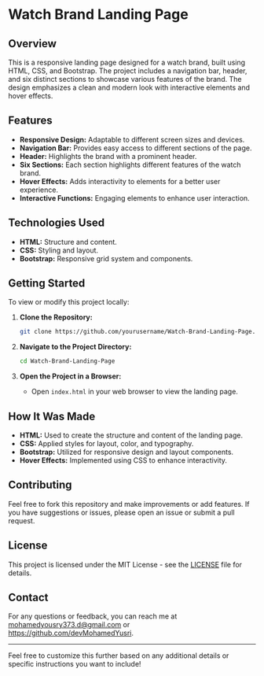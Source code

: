 # Watch Brand Landing Page

## Overview

This is a responsive landing page designed for a watch brand, built using HTML, CSS, and Bootstrap. The project includes a navigation bar, header, and six distinct sections to showcase various features of the brand. The design emphasizes a clean and modern look with interactive elements and hover effects.

## Features

- **Responsive Design:** Adaptable to different screen sizes and devices.
- **Navigation Bar:** Provides easy access to different sections of the page.
- **Header:** Highlights the brand with a prominent header.
- **Six Sections:** Each section highlights different features of the watch brand.
- **Hover Effects:** Adds interactivity to elements for a better user experience.
- **Interactive Functions:** Engaging elements to enhance user interaction.

## Technologies Used

- **HTML:** Structure and content.
- **CSS:** Styling and layout.
- **Bootstrap:** Responsive grid system and components.

## Getting Started

To view or modify this project locally:

1. **Clone the Repository:**
   ```bash
   git clone https://github.com/yourusername/Watch-Brand-Landing-Page.git
   ```

2. **Navigate to the Project Directory:**
   ```bash
   cd Watch-Brand-Landing-Page
   ```

3. **Open the Project in a Browser:**
   - Open `index.html` in your web browser to view the landing page.

## How It Was Made

- **HTML:** Used to create the structure and content of the landing page.
- **CSS:** Applied styles for layout, color, and typography.
- **Bootstrap:** Utilized for responsive design and layout components. 
- **Hover Effects:** Implemented using CSS to enhance interactivity.

## Contributing

Feel free to fork this repository and make improvements or add features. If you have suggestions or issues, please open an issue or submit a pull request.

## License

This project is licensed under the MIT License - see the [LICENSE](LICENSE) file for details.

## Contact

For any questions or feedback, you can reach me at mohamedyousry373.d@gmail.com or  https://github.com/devMohamedYusri.

---

Feel free to customize this further based on any additional details or specific instructions you want to include!
